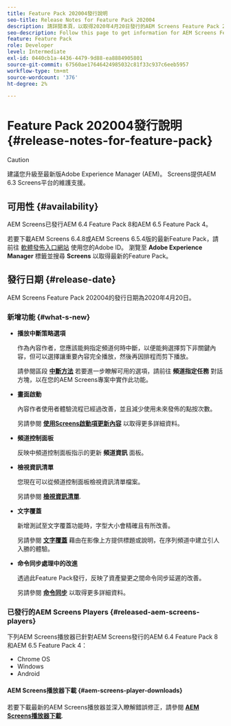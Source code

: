 ```yaml
---
title: Feature Pack 202004發行說明
seo-title: Release Notes for Feature Pack 202004
description: 請詳閱本頁，以取得2020年4月20日發行的AEM Screens Feature Pack 202004資訊。
seo-description: Follow this page to get information for AEM Screens Feature Pack 202004 released on April 20, 2020.
feature: Feature Pack
role: Developer
level: Intermediate
exl-id: 0440cb1a-4436-4479-9d88-ea8884905801
source-git-commit: 67560ae17646424985032c81f33c937c6eeb5957
workflow-type: tm+mt
source-wordcount: '376'
ht-degree: 2%

---
```


# Feature Pack 202004發行說明 {#release-notes-for-feature-pack}

>[!CAUTION]
>
>建議您升級至最新版Adobe Experience Manager (AEM)。 Screens提供AEM 6.3 Screens平台的維護支援。

## 可用性 {#availability}

AEM Screens已發行AEM 6.4 Feature Pack 8和AEM 6.5 Feature Pack 4。

若要下載AEM Screens 6.4.8或AEM Screens 6.5.4版的最新Feature Pack，請前往 [軟體發佈入口網站](https://experience.adobe.com/#/downloads/content/software-distribution/en/aem.html) 使用您的Adobe ID。 瀏覽至 **Adobe Experience Manager** 標籤並搜尋 **Screens** 以取得最新的Feature Pack。

## 發行日期 {#release-date}

AEM Screens Feature Pack 202004的發行日期為2020年4月20日。

### 新增功能 {#what-s-new}

* **播放中斷策略選項**

  作為內容作者，您應該能夠指定頻道何時中斷，以便能夠選擇剪下非關鍵內容，但可以選擇讓重要內容完全播放，然後再因排程而剪下播放。

  請參閱區段 **[中斷方法](/help/user-guide/channel-assignment.md#interruption-method-channel)** 若要進一步瞭解可用的選項，請前往 **頻道指定任務** 對話方塊，以在您的AEM Screens專案中實作此功能。

* **畫面啟動**

  內容作者使用者體驗流程已經過改善，並且減少使用未來發佈的點按次數。

  另請參閱 **[使用Screens啟動項更新內容](launches.md)** 以取得更多詳細資料。

* **頻道控制面板**

  反映中頻道控制面板指示的更新 **頻道資訊** 面板。


* **檢視資訊清單**

  您現在可以從頻道控制面板檢視資訊清單檔案。

  另請參閱 **[檢視資訊清單](/help/user-guide/managing-channels.md#view-manifest)**.

* **文字覆蓋**

  新增測試至文字覆蓋功能時，字型大小會精確且有所改善。

  另請參閱 **[文字覆蓋](text-overlay.md)** 藉由在影像上方提供標題或說明，在序列頻道中建立引人入勝的體驗。

* **命令同步處理中的改進**

  透過此Feature Pack發行，反映了資產變更之間命令同步延遲的改善。

  另請參閱 **[命令同步](using-command-sync.md)** 以取得更多詳細資料。

### 已發行的AEM Screens Players {#released-aem-screens-players}

下列AEM Screens播放器已針對AEM Screens發行的AEM 6.4 Feature Pack 8和AEM 6.5 Feature Pack 4：

* Chrome OS
* Windows
* Android

#### AEM Screens播放器下載  {#aem-screens-player-downloads}

若要下載最新的AEM Screens播放器並深入瞭解錯誤修正，請參閱 **[AEM Screens播放器下載](https://download.macromedia.com/screens/)**.
